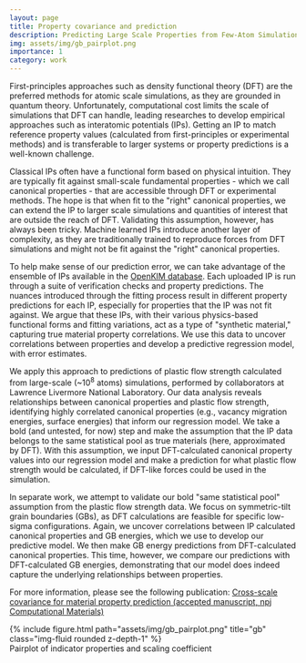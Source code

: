```yaml
---
layout: page
title: Property covariance and prediction
description: Predicting Large Scale Properties from Few-Atom Simulations
img: assets/img/gb_pairplot.png
importance: 1
category: work
---
```


First-principles approaches such as density functional theory (DFT) are the preferred methods for atomic scale simulations, as they are grounded in quantum theory.
Unfortunately, computational cost limits the scale of simulations that DFT can handle, leading researches to develop empirical approaches such as interatomic potentials (IPs).
Getting an IP to match reference property values (calculated from first-principles or experimental methods) and is transferable to larger systems or property predictions is a well-known challenge.

Classical IPs often have a functional form based on physical intuition.
They are typically fit against small-scale fundamental properties - which we call canonical properties - that are accessible through DFT or experimental methods. 
The hope is that when fit to the "right" canonical properties, we can extend the IP to larger scale simulations and quantities of interest that are outside the reach of DFT.
Validating this assumption, however, has always been tricky.
Machine learned IPs introduce another layer of complexity, as they are traditionally trained to reproduce forces from DFT simulations and might not be fit against the "right" canonical properties.

To help make sense of our prediction error, we can take advantage of the ensemble of IPs available in the [OpenKIM database](https://openkim.org/).
Each uploaded IP is run through a suite of verification checks and property predictions.
The nuances introduced through the fitting process result in different property predictions for each IP, especially for properties that the IP was not fit against.
We argue that these IPs, with their various physics-based functional forms and fitting variations, act as a type of "synthetic material," capturing true material property correlations. 
We use this data to uncover correlations between properties and develop a predictive regression model, with error estimates.

We apply this approach to predictions of plastic flow strength calculated from large-scale (~10<sup>8</sup> atoms) simulations, performed by collaborators at Lawrence Livermore National Laboratory.
Our data analysis reveals relationships between canonical properties and plastic flow strength, identifying highly correlated canonical properties (e.g., vacancy migration energies, surface energies) that inform our regression model.
We take a bold (and untested, for now) step and make the assumption that the IP data belongs to the same statistical pool as true materials (here, approximated by DFT).
With this assumption, we input DFT-calculated canonical property values into our regression model and make a prediction for what plastic flow strength would be calculated, if DFT-like forces could be used in the simulation.

In separate work, we attempt to validate our bold "same statistical pool" assumption from the plastic flow strength data.
We focus on symmetric-tilt grain boundaries (GBs), as DFT calculations are feasible for specific low-sigma configurations.
Again, we uncover correlations between IP calculated canonical properties and GB energies, which we use to develop our predictive model.
We then make GB energy predictions from DFT-calculated canonical properties.
This time, however, we compare our predictions with DFT-calculated GB energies, demonstrating that our model does indeed capture the underlying relationships between properties.

For more information, please see the following publication: [Cross-scale covariance for material property prediction (accepted manuscript, npj Computational Materials)](https://arxiv.org/abs/2406.05146)

<div class="row">
    <div class="col-sm mt-3 mt-md-0">
        {% include figure.html path="assets/img/gb_pairplot.png" title="gb" class="img-fluid rounded z-depth-1" %}
    </div>
</div>
<div class="caption">
    Pairplot of indicator properties and scaling coefficient
</div>
